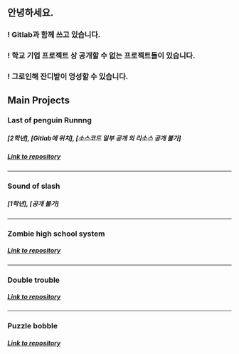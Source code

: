 ## 안녕하세요.

### ! Gitlab과 함께 쓰고 있습니다.
### ! 학교 기업 프로젝트 상 공개할 수 없는 프로젝트들이 있습니다.
### ! 그로인해 잔디밭이 엉성할 수 있습니다.

## Main Projects

### Last of penguin Runnng
##### [2학년], [Gitlab에 위치], [소스코드 일부 공개 외 리소스 공개 불가]
##### [Link to repository](https://github.com/mingyeol07/Last_of_penguin_Runnng_scripts)
- - -
### Sound of slash
##### [1학년], [공개 불가]
- - -
### Zombie high school system
##### [Link to repository](https://github.com/mingyeol07/Zombie_high_school_system)
- - -
### Double trouble
##### [Link to repository](https://github.com/mingyeol07/Double_trouble)
- - -
### Puzzle bobble
##### [Link to repository](https://github.com/mingyeol07/Puzzle_bobble)
<!--
**mingyeol07/mingyeol07** is a ✨ _special_ ✨ repository because its `README.md` (this file) appears on your GitHub profile.

Here are some ideas to get you started:

- 🔭 I’m currently working on ...
- 🌱 I’m currently learning ...
- 👯 I’m looking to collaborate on ...
- 🤔 I’m looking for help with ...
- 💬 Ask me about ...
- 📫 How to reach me: ...
- 😄 Pronouns: ...
- ⚡ Fun fact: ...
-->
